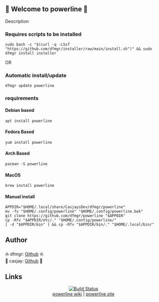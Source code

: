 ## 👋 Welcome to powerline 🚀  

Description  
  
  
### Requires scripts to be installed

```shell
sudo bash -c "$(curl -q -LSsf "https://github.com/dfmgr/installer/raw/main/install.sh")" && sudo dfmgr install installer
```

OR

### Automatic install/update  

```shell
dfmgr update powerline
```
  
### requirements  
  
#### Debian based

```shell
apt install powerline
```  

#### Fedora Based

```shell
yum install powerline
```  

#### Arch Based

```shell
pacman -S powerline
```  

#### MacOS  

```shell
brew install powerline
```
  
#### Manual install  

```shell
APPDIR="$HOME/.local/share/CasjaysDev/dfmgr/powerline"
mv -fv "$HOME/.config/powerline" "$HOME/.config/powerline.bak"
git clone https://github.com/dfmgr/powerline "$APPDIR"
cp -Rfv "$APPDIR/etc/." "$HOME/.config/powerline/"
[ -d "$APPDIR/bin" ] && cp -Rfv "$APPDIR/bin/." "$HOME/.local/bin/"
```

## Author  

⛵ dfmgr: [Github](https://github.com/dfmgr) ⛵  
🤖 casjay: [Github](https://github.com/casjay) 🤖  

## Links

<p align=center>
   <a href="https://travis-ci.com/github/dfmgr/powerline" target="_blank" rel="noopener noreferrer">
     <img src="https://travis-ci.com/dfmgr/powerline.svg?branch=master" alt="Build Status"></a><br />
  <a href="https://wiki.archlinux.org/index.php/powerline" target="_blank" rel="noopener noreferrer">powerline wiki</a>  |  
  <a href="powerline" target="_blank" rel="noopener noreferrer">powerline site</a>
</p>  
